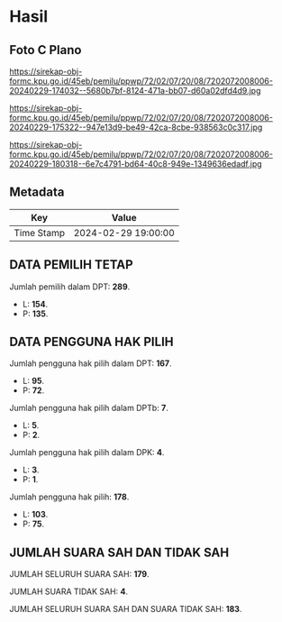# Hasil

## Foto C Plano

https://sirekap-obj-formc.kpu.go.id/45eb/pemilu/ppwp/72/02/07/20/08/7202072008006-20240229-174032--5680b7bf-8124-471a-bb07-d60a02dfd4d9.jpg

https://sirekap-obj-formc.kpu.go.id/45eb/pemilu/ppwp/72/02/07/20/08/7202072008006-20240229-175322--947e13d9-be49-42ca-8cbe-938563c0c317.jpg

https://sirekap-obj-formc.kpu.go.id/45eb/pemilu/ppwp/72/02/07/20/08/7202072008006-20240229-180318--6e7c4791-bd64-40c8-949e-1349636edadf.jpg


## Metadata

| Key        | Value               |
| ---------- | ------------------- |
| Time Stamp | 2024-02-29 19:00:00 |


## DATA PEMILIH TETAP

Jumlah pemilih dalam DPT: **289**.
 * L: **154**.
 * P: **135**.

## DATA PENGGUNA HAK PILIH

Jumlah pengguna hak pilih dalam DPT: **167**.
 * L: **95**.
 * P: **72**.

Jumlah pengguna hak pilih dalam DPTb: **7**.
 * L: **5**.
 * P: **2**.

Jumlah pengguna hak pilih dalam DPK: **4**.
 * L: **3**.
 * P: **1**.

Jumlah pengguna hak pilih: **178**.
 * L: **103**.
 * P: **75**.

## JUMLAH SUARA SAH DAN TIDAK SAH

JUMLAH SELURUH SUARA SAH: **179**.

JUMLAH SUARA TIDAK SAH: **4**.

JUMLAH SELURUH SUARA SAH DAN SUARA TIDAK SAH: **183**.


